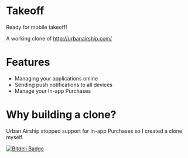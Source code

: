 Takeoff
=======

Ready for mobile takeoff!

A working clone of http://urbanairship.com/

Features
=========

* Managing your applications online
* Sending push notifications to all devices
* Manage your In-app Purchases

Why building a clone?
================

Urban Airship stopped support for In-app Purchases so I created a clone myself.


[![Bitdeli Badge](https://d2weczhvl823v0.cloudfront.net/ceetn/takeoff/trend.png)](https://bitdeli.com/free "Bitdeli Badge")

